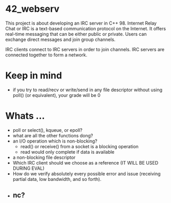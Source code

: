 # 42_webserv

This project is about developing an IRC server in C++ 98. Internet Relay Chat or IRC is a text-based communication protocol on the Internet.
It offers real-time messaging that can be either public or private. Users can exchange direct messages and join group channels.

IRC clients connect to IRC servers in order to join channels. 
IRC servers are connected together to form a network.

# Keep in mind
- if you try to read/recv or write/send in any file descriptor without using poll() (or equivalent), your grade will be 0

# Whats ...
- poll or select(), kqueue, or epoll?
- what are all the other functions dong?
- an I/O operation which is non-blocking?
	- read() or receive() from a socket is a blocking operation
	- read would only complete if data is available
- a non-blocking file descriptor
- Which IRC client should we choose as a reference (IT WILL BE USED DURING EVAL)
- How do we verify absolutely every possible error and issue (receiving partial data, low bandwidth,
and so forth).
- nc?
	- 
